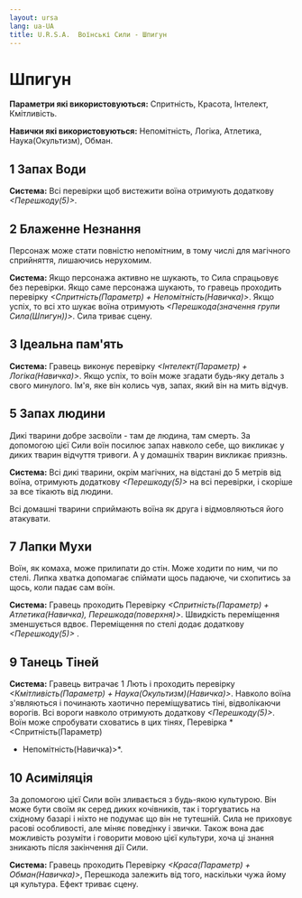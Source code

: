 ```yaml
---
layout: ursa
lang: ua-UA
title: U.R.S.A.  Воїнські Сили - Шпигун
---
```


<div id="nav-placeholder"></div>
<script>
$(function(){
  $("#nav-placeholder").load("/ursa_doc/navbar.html");
});
</script>

# Шпигун

**Параметри які використовуються:** Спритність, Красота, Інтелект,
Кмітливість.

**Навички які використовуються:** Непомітність, Логіка, Атлетика,
Наука(Окультизм), Обман.

## **1 Запах Води**

**Система:** Всі перевірки щоб вистежити воїна отримують додаткову
*<Перешкоду(5)>*.

## **2 Блаженне Незнання**

Персонаж може стати повністю непомітним, в тому числі для магічного
сприйняття, лишаючись нерухомим.

**Система:** Якщо персонажа активно не шукають, то Сила спрацьовує без
перевірки. Якщо саме персонажа шукають, то гравець проходить перевірку
*<Спритність(Параметр) + Непомітність(Навичка)>*. Якщо успіх, то всі
хто шукає воїна отримують *<Перешкода(значення групи Сила(Шпигун))>*.
Сила триває сцену.

## **3 Ідеальна пам'ять**

**Система:** Гравець виконує перевірку
*<Інтелект(Параметр) + Логіка(Навичка)>*. Якщо успіх, то воїн може
згадати будь-яку деталь з свого минулого. Ім'я, яке він колись чув,
запах, який він на мить відчув.

## **5 Запах людини**

Дикі тварини добре засвоїли - там де людина, там смерть. За допомогою
цієї Сили воїн посилює запах навколо себе, що викликає у диких тварин
відчуття тривоги. А у домашніх тварин викликає приязнь.

**Система:** Всі дикі тварини, окрім магічних, на відстані до 5 метрів
від воїна, отримують додаткову *<Перешкоду(5)>* на всі перевірки, і
скоріше за все тікають від людини.

Всі домашні тварини сприймають воїна як друга і відмовляються його
атакувати.

## **7 Лапки Мухи**

Воїн, як комаха, може прилипати до стін. Може ходити по ним, чи по стелі.
Липка хватка допомагає спіймати щось падаюче, чи схопитись за щось, коли
падає сам воїн.

**Система:** Гравець проходить Перевірку *<Спритність(Параметр) +
Атлетика(Навичка), Перешкода(поверхня)>*. Швидкість переміщення
зменшується вдвоє. Переміщення по стелі додає додаткову *<Перешкоду(5)>* .

## **9 Танець Тіней**

**Система:** Гравець витрачає 1 Лють і проходить перевірку
*<Кмітливість(Параметр) + Наука(Окультизм)(Навичка)>*. Навколо воїна
з'являються і починають хаотично переміщуватись тіні, відволікаючи
ворогів. Всі вороги навколо отримують додаткову *<Перешкоду(5)>*. Воїн
може спробувати сховатись в цих тінях, Перевірка *<Спритність(Параметр)
+ Непомітність(Навичка)>*.

## **10 Асиміляція**

За допомогою цієї Сили воїн зливається з будь-якою культурою. Він може
бути своїм як серед диких кочівників, так і торгуватись на східному
базарі і ніхто не подумає що він не тутешній. Сила не приховує расові
особливості, але міняє поведінку і звички. Також вона дає можливість
розуміти і говорити мовою цієї культури, хоча ці знання зникають після
закінчення дії Сили.

**Система:** Гравець проходить Перевірку
*<Краса(Параметр) + Обман(Навичка)>*, Перешкода залежить від того,
наскільки чужа йому ця культура. Ефект триває сцену.
